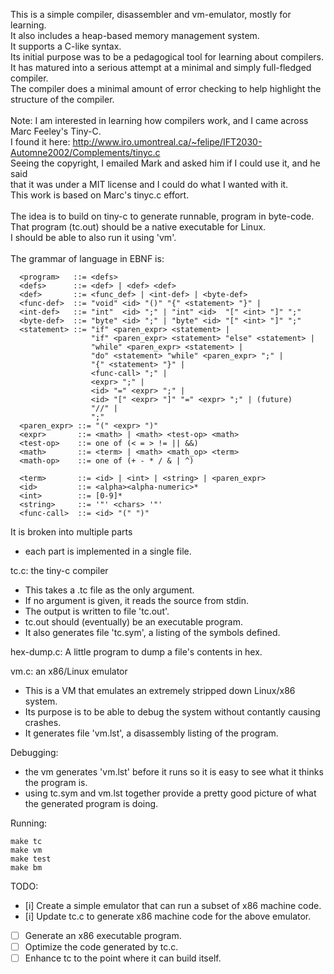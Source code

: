 This is a simple compiler, disassembler and vm-emulator, mostly for learning.<br/>
It also includes a heap-based memory management system.<br/>
It supports a C-like syntax.<br/>
Its initial purpose was to be a pedagogical tool for learning about compilers.<br/>
It has matured into a serious attempt at a minimal and simply full-fledged compiler.<br/>
The compiler does a minimal amount of error checking to help highlight the structure of the compiler.<br/>
<br/>
Note: I am interested in learning how compilers work, and I came across Marc Feeley's Tiny-C.<br/>
I found it here: http://www.iro.umontreal.ca/~felipe/IFT2030-Automne2002/Complements/tinyc.c<br/>
Seeing the copyright, I emailed Mark and asked him if I could use it, and he said<br/>
that it was under a MIT license and I could do what I wanted with it.<br/>
This work is based on Marc's tinyc.c effort.<br/>
<br/>
The idea is to build on tiny-c to generate runnable, program in byte-code.<br/>
That program (tc.out) should be a native executable for Linux.<br/>
I should be able to also run it using 'vm'.<br/>
<br/>
The grammar of language in EBNF is:

```
  <program>   ::= <defs>
  <defs>      ::= <def> | <def> <def>
  <def>       ::= <func_def> | <int-def> | <byte-def>
  <func-def>  ::= "void" <id> "()" "{" <statement> "}" |
  <int-def>   ::= "int"  <id> ";" | "int" <id>  "[" <int> "]" ";"
  <byte-def>  ::= "byte" <id> ";" | "byte" <id> "[" <int> "]" ";"
  <statement> ::= "if" <paren_expr> <statement> |
                  "if" <paren_expr> <statement> "else" <statement> |
                  "while" <paren_expr> <statement> |
                  "do" <statement> "while" <paren_expr> ";" |
                  "{" <statement> "}" |
                  <func-call> ";" |
                  <expr> ";" |
                  <id> "=" <expr> ";" |
                  <id> "[" <expr> "]" "=" <expr> ";" | (future)
                  "//" |
                  ";"
  <paren_expr> ::= "(" <expr> ")"
  <expr>       ::= <math> | <math> <test-op> <math>
  <test-op>    ::= one of (< = > != || &&)
  <math>       ::= <term> | <math> <math_op> <term>
  <math-op>    ::= one of (+ - * / & | ^)

  <term>       ::= <id> | <int> | <string> | <paren_expr>
  <id>         ::= <alpha><alpha-numeric>*
  <int>        ::= [0-9]*
  <string>     ::= '"' <chars> '"'
  <func-call>  ::= <id> "(" ")"
 ```

It is broken into multiple parts
- each part is implemented in a single file.

tc.c: the tiny-c compiler
- This takes a .tc file as the only argument.
- If no argument is given, it reads the source from stdin.
- The output is written to file 'tc.out'.
- tc.out should (eventually) be an executable program.
- It also generates file 'tc.sym', a listing of the symbols defined.

hex-dump.c: A little program to dump a file's contents in hex.

vm.c: an x86/Linux emulator
- This is a VM that emulates an extremely stripped down Linux/x86 system.
- Its purpose is to be able to debug the system without contantly causing crashes.
- It generates file 'vm.lst', a disassembly listing of the program.

Debugging:
- the vm generates 'vm.lst' before it runs so it is easy to see what it thinks the program is.
- using tc.sym and vm.lst together provide a pretty good picture of what the generated program is doing.

Running:
```
make tc
make vm
make test
make bm
```

TODO:
- [i] Create a simple emulator that can run a subset of x86 machine code.
- [i] Update tc.c to generate x86 machine code for the above emulator.
- [ ] Generate an x86 executable program.
- [ ] Optimize the code generated by tc.c.
- [ ] Enhance tc to the point where it can build itself.